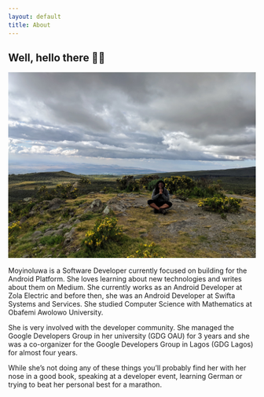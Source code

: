 ```yaml
---
layout: default
title: About
---
```


## Well, hello there 👋🏾

![hello](./assets/images/mountain.jpg)

Moyinoluwa is a Software Developer currently focused on building for the Android Platform. She loves learning about new technologies and writes about them on Medium. She currently works as an Android Developer at Zola Electric and before then, she was an Android Developer at Swifta Systems and Services. She studied Computer Science with Mathematics at Obafemi Awolowo University.

She is very involved with the developer community. She managed the Google Developers Group in her university (GDG OAU) for 3 years and she was a co-organizer for the Google Developers Group in Lagos (GDG Lagos) for almost four years.

While she’s not doing any of these things you’ll probably find her with her nose in a good book, speaking at a developer event, learning German or trying to beat her personal best for a marathon.

